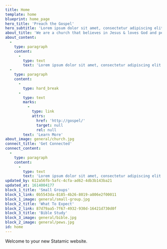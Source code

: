 ```yaml
---
title: Home
template: home
blueprint: home_page
hero_title: 'Preach the Gospel'
hero_subtitle: 'Lorem ipsum dolor sit amet, consectetur adipiscing elit.'
about_title: 'We are a church that believes in Jesus & loves God and people'
about_content:
  -
    type: paragraph
    content:
      -
        type: text
        text: 'Lorem ipsum dolor sit amet, consectetur adipiscing elit. Suspendisse varius enim in eros elementum tristique. Duis cursus, mi quis viverra ornare, eros dolor interdum nulla, ut commodo diam libero vitae erat. Aenean faucibus nibh et justo cursus id rutrum lorem imperdiet. Nunc ut sem vitae risus tristique posuere!'
  -
    type: paragraph
    content:
      -
        type: hard_break
      -
        type: text
        marks:
          -
            type: link
            attrs:
              href: 'http://gospel/'
              target: null
              rel: null
        text: 'Learn More'
about_image: general/church.jpg
connect_title: 'Get Connected'
connect_content:
  -
    type: paragraph
    content:
      -
        type: text
        text: 'Lorem ipsum dolor sit amet, consectetur adipiscing elit. Suspendisse varius enim in eros elementum tristique.'
updated_by: 612a56fb-5afc-4cfa-ad62-4db3b143ba21
updated_at: 1614004177
block_1_title: 'Small Groups'
block_1_link: 0b5543da-8185-4b26-8019-a806e2f00011
block_1_image: general/small-group.jpg
block_2_title: 'What To Expect'
block_2_link: 87d79aa5-7f67-4932-930d-16421d730d0f
block_3_title: 'Bible Study'
block_3_image: general/bible.jpg
block_2_image: general/pews.jpg
id: home
---
```

Welcome to your new Statamic website.
